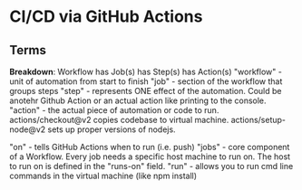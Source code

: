 # CI/CD via GitHub Actions

## Terms
**Breakdown**: Workflow has Job(s) has Step(s) has Action(s)
"workflow" - unit of automation from start to finish
"job" - section of the workflow that groups steps
"step" - represents ONE effect of the automation.  Could be anotehr Github Action or an actual action like printing to the console.
"action" - the actual piece of automation or code to run. actions/checkout@v2 copies codebase to virtual machine.  actions/setup-node@v2 sets up proper versions of nodejs.


"on" - tells GitHub Actions when to run (i.e. push)
"jobs" - core component of a  Workflow.  Every job needs a specific host machine to run on.  The host to run on is defined in the "runs-on" field. 
"run" - allows you to run cmd line commands in the virtual machine (like npm install)


